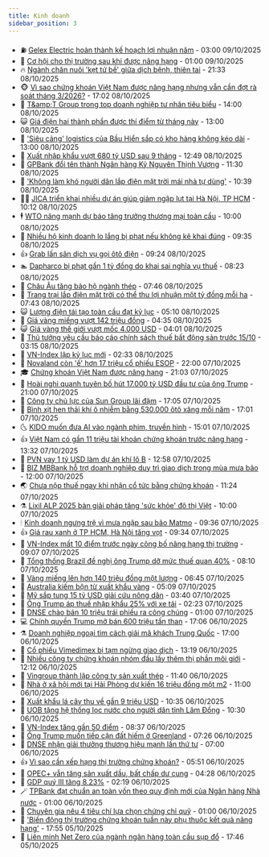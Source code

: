 ```yaml
---
title: Kinh doanh
sidebar_position: 3
---
```


<!-- vnexpress-kinh-doanh:START -->
- ⛽️ [Gelex Electric hoàn thành kế hoạch lợi nhuận năm](https://vnexpress.net/gelex-electric-hoan-thanh-ke-hoach-loi-nhuan-nam-4948962.html) - 03:00 09/10/2025
- 🐲 [Cơ hội cho thị trường sau khi được nâng hạng](https://vnexpress.net/co-hoi-cho-thi-truong-sau-khi-duoc-nang-hang-4948806.html) - 01:00 09/10/2025
- 🔥 [Ngành chăn nuôi &#39;kẹt tứ bề&#39; giữa dịch bệnh, thiên tai](https://vnexpress.net/nganh-chan-nuoi-ket-tu-be-giua-dich-benh-thien-tai-4949008.html) - 21:33 08/10/2025
- 🐵 [Vì sao chứng khoán Việt Nam được nâng hạng nhưng vẫn cần đợt rà soát tháng 3/2026?](https://vnexpress.net/vi-sao-chung-khoan-viet-nam-duoc-nang-hang-nhung-van-can-dot-ra-soat-thang-3-2026-4948998.html) - 17:02 08/10/2025
- 🦅 [T&amp;amp;T Group trong top doanh nghiệp tư nhân tiêu biểu](https://vnexpress.net/t-t-group-trong-top-doanh-nghiep-tu-nhan-tieu-bieu-4948946.html) - 14:00 08/10/2025
- 😺 [Giá điện hai thành phần được thí điểm từ tháng này](https://vnexpress.net/gia-dien-hai-thanh-phan-duoc-thi-diem-tu-thang-nay-4948996.html) - 13:00 08/10/2025
- 🤩 [&#39;Siêu cảng&#39; logistics của Bầu Hiển sắp có kho hàng không kéo dài](https://vnexpress.net/sieu-cang-logistics-cua-bau-hien-sap-co-kho-hang-khong-keo-dai-4948970.html) - 13:00 08/10/2025
- 🌮 [Xuất nhập khẩu vượt 680 tỷ USD sau 9 tháng](https://vnexpress.net/xuat-nhap-khau-vuot-680-ty-usd-sau-9-thang-4948988.html) - 12:49 08/10/2025
- 🧰 [GPBank đổi tên thành Ngân hàng Kỷ Nguyên Thịnh Vượng](https://vnexpress.net/gpbank-doi-ten-thanh-ngan-hang-ky-nguyen-thinh-vuong-4948964.html) - 11:30 08/10/2025
- 🤔 [&#39;Không làm khó người dân lắp điện mặt trời mái nhà tự dùng&#39;](https://vnexpress.net/khong-lam-kho-nguoi-dan-lap-dien-mat-troi-mai-nha-tu-dung-4948954.html) - 10:39 08/10/2025
- 🧑‍💻 [JICA triển khai nhiều dự án giúp giảm ngập lụt tại Hà Nội, TP HCM](https://vnexpress.net/jica-trien-khai-nhieu-du-an-giup-giam-ngap-lut-tai-ha-noi-tp-hcm-4948888.html) - 10:12 08/10/2025
- 🕴 [WTO nâng mạnh dự báo tăng trưởng thương mại toàn cầu](https://vnexpress.net/wto-nang-manh-du-bao-tang-truong-thuong-mai-toan-cau-4948801.html) - 10:00 08/10/2025
- 🦩 [Nhiều hộ kinh doanh lo lắng bị phạt nếu không kê khai đúng](https://vnexpress.net/nhieu-ho-kinh-doanh-lo-lang-bi-phat-neu-khong-ke-khai-dung-4948793.html) - 09:35 08/10/2025
- 👍 [Grab lấn sân dịch vụ gọi ôtô điện](https://vnexpress.net/grab-lan-san-dich-vu-goi-oto-dien-4948850.html) - 09:24 08/10/2025
- 🏊 [Dapharco bị phạt gần 1 tỷ đồng do khai sai nghĩa vụ thuế](https://vnexpress.net/dapharco-bi-phat-gan-1-ty-dong-do-khai-sai-nghia-vu-thue-4948791.html) - 08:23 08/10/2025
- 🤡 [Châu Âu tăng bảo hộ ngành thép](https://vnexpress.net/chau-au-tang-bao-ho-nganh-thep-4948677.html) - 07:46 08/10/2025
- 👀 [Trang trại lắp điện mặt trời có thể thu lợi nhuận một tỷ đồng mỗi ha](https://vnexpress.net/trang-trai-lap-dien-mat-troi-co-the-thu-loi-nhuan-mot-ty-dong-moi-ha-4948767.html) - 07:43 08/10/2025
- 😺 [Lượng điện tái tạo toàn cầu đạt kỷ lục](https://vnexpress.net/luong-dien-tai-tao-toan-cau-dat-ky-luc-4948573.html) - 05:10 08/10/2025
- 🦣 [Giá vàng miếng vượt 142 triệu đồng](https://vnexpress.net/gia-vang-mieng-vuot-142-trieu-dong-4948702.html) - 04:35 08/10/2025
- 😺 [Giá vàng thế giới vượt mốc 4.000 USD](https://vnexpress.net/gia-vang-the-gioi-vuot-moc-4-000-usd-4948642.html) - 04:01 08/10/2025
- 💼 [Thủ tướng yêu cầu báo cáo chính sách thuế bất động sản trước 15/10](https://vnexpress.net/thu-tuong-yeu-cau-bao-cao-chinh-sach-thue-bat-dong-san-truoc-15-10-4948600.html) - 03:15 08/10/2025
- 🤗 [VN-Index lập kỷ lục mới](https://vnexpress.net/chung-khoan-tang-manh-sau-tin-nang-hang-4948603-tong-thuat.html) - 02:33 08/10/2025
- 👀 [Novaland còn &#39;ế&#39; hơn 17 triệu cổ phiếu ESOP](https://vnexpress.net/novaland-con-e-hon-17-trieu-co-phieu-esop-4948507.html) - 22:00 07/10/2025
- 🎓 [Chứng khoán Việt Nam được nâng hạng](https://vnexpress.net/chung-khoan-viet-nam-duoc-nang-hang-4948538.html) - 21:03 07/10/2025
- 🗽 [Hoài nghi quanh tuyên bố hút 17.000 tỷ USD đầu tư của ông Trump](https://vnexpress.net/hoai-nghi-quanh-tuyen-bo-hut-17-000-ty-usd-dau-tu-cua-ong-trump-4948337.html) - 21:00 07/10/2025
- 🚀 [Công ty chủ lực của Sun Group lãi đậm](https://vnexpress.net/cong-ty-chu-luc-cua-sun-group-lai-dam-4948485.html) - 17:05 07/10/2025
- 🤗 [Bình xịt hen thải khí ô nhiễm bằng 530.000 ôtô xăng mỗi năm](https://vnexpress.net/binh-xit-hen-thai-khi-o-nhiem-bang-530-000-oto-xang-moi-nam-4948172.html) - 17:01 07/10/2025
- 🌜 [KIDO muốn đưa AI vào ngành phim, truyền hình](https://vnexpress.net/kido-muon-dua-ai-vao-nganh-phim-truyen-hinh-4948505.html) - 15:01 07/10/2025
- 👍 [Việt Nam có gần 11 triệu tài khoản chứng khoán trước nâng hạng](https://vnexpress.net/viet-nam-co-gan-11-trieu-tai-khoan-chung-khoan-truoc-nang-hang-4948490.html) - 13:32 07/10/2025
- 🤖 [PVN vay 1 tỷ USD làm dự án khí lô B](https://vnexpress.net/pvn-vay-1-ty-usd-lam-du-an-khi-lo-b-4948473.html) - 12:58 07/10/2025
- 🫣 [BIZ MBBank hỗ trợ doanh nghiệp duy trì giao dịch trong mùa mưa bão](https://vnexpress.net/biz-mbbank-ho-tro-doanh-nghiep-duy-tri-giao-dich-trong-mua-mua-bao-4948472.html) - 12:00 07/10/2025
- 🌏 [Chưa nộp thuế ngay khi nhận cổ tức bằng chứng khoán](https://vnexpress.net/chua-nop-thue-ngay-khi-nhan-co-tuc-bang-chung-khoan-4948467.html) - 11:24 07/10/2025
- ⚗️ [Lixil ALP 2025 bàn giải pháp tăng &#39;sức khỏe&#39; đô thị Việt](https://vnexpress.net/lixil-alp-2025-ban-giai-phap-tang-suc-khoe-do-thi-viet-4948359.html) - 10:00 07/10/2025
- 🕯 [Kinh doanh ngưng trệ vì mưa ngập sau bão Matmo](https://vnexpress.net/kinh-doanh-ngung-tre-vi-mua-ngap-sau-bao-matmo-4948275.html) - 09:36 07/10/2025
- 👍 [Giá rau xanh ở TP HCM, Hà Nội tăng vọt](https://vnexpress.net/gia-rau-xanh-o-tp-hcm-ha-noi-tang-vot-4948228.html) - 09:34 07/10/2025
- 🤠 [VN-Index mất 10 điểm trước ngày công bố nâng hạng thị trường](https://vnexpress.net/vn-index-mat-10-diem-truoc-ngay-cong-bo-nang-hang-thi-truong-4948372.html) - 09:07 07/10/2025
- 🌊 [Tổng thống Brazil đề nghị ông Trump dỡ mức thuế quan 40%](https://vnexpress.net/tong-thong-brazil-de-nghi-ong-trump-do-muc-thue-quan-40-4948258.html) - 08:10 07/10/2025
- 🌈 [Vàng miếng lên hơn 140 triệu đồng một lượng](https://vnexpress.net/gia-vang-moi-nhat-hom-nay-ngay-7-10-4948270.html) - 06:45 07/10/2025
- 🥳 [Australia kiếm bộn từ xuất khẩu vàng](https://vnexpress.net/australia-kiem-bon-tu-xuat-khau-vang-4948094.html) - 05:09 07/10/2025
- 🐻 [Mỹ sắp tung 15 tỷ USD giải cứu nông dân](https://vnexpress.net/my-sap-tung-15-ty-usd-giai-cuu-nong-dan-4948096.html) - 03:40 07/10/2025
- 💫 [Ông Trump áp thuế nhập khẩu 25% với xe tải](https://vnexpress.net/ong-trump-ap-thue-nhap-khau-25-voi-xe-tai-4948090.html) - 02:23 07/10/2025
- 🤩 [DNSE chào bán 10 triệu trái phiếu ra công chúng](https://vnexpress.net/dnse-chao-ban-10-trieu-trai-phieu-ra-cong-chung-4947987.html) - 01:00 07/10/2025
- 💻 [Chính quyền Trump mở bán 600 triệu tấn than](https://vnexpress.net/chinh-quyen-trump-mo-ban-600-trieu-tan-than-4947984.html) - 17:06 06/10/2025
- ⚗️ [Doanh nghiệp ngoại tìm cách giải mã khách Trung Quốc](https://vnexpress.net/doanh-nghiep-ngoai-tim-cach-giai-ma-khach-trung-quoc-4947780.html) - 17:00 06/10/2025
- 🌈 [Cổ phiếu Vimedimex bị tạm ngừng giao dịch](https://vnexpress.net/co-phieu-vimedimex-bi-tam-ngung-giao-dich-4947945.html) - 13:19 06/10/2025
- 🌝 [Nhiều công ty chứng khoán nhóm đầu lấy thêm thị phần môi giới](https://vnexpress.net/nhieu-cong-ty-chung-khoan-nhom-dau-lay-them-thi-phan-moi-gioi-4948012.html) - 12:12 06/10/2025
- 🥸 [Vingroup thành lập công ty sản xuất thép](https://vnexpress.net/vingroup-thanh-lap-cong-ty-san-xuat-thep-4947980.html) - 11:40 06/10/2025
- 🦆 [Nhà ở xã hội mới tại Hải Phòng dự kiến 16 triệu đồng một m2](https://vnexpress.net/nha-o-xa-hoi-moi-tai-hai-phong-du-kien-16-trieu-dong-mot-m2-4947876.html) - 11:00 06/10/2025
- 🌋 [Xuất khẩu lá cây thu về gần 9 triệu USD](https://vnexpress.net/xuat-khau-la-cay-thu-ve-gan-9-trieu-usd-4947798.html) - 10:35 06/10/2025
- 🦍 [UOB tặng hệ thống lọc nước cho người dân tỉnh Lâm Đồng](https://vnexpress.net/uob-tang-he-thong-loc-nuoc-cho-nguoi-dan-tinh-lam-dong-4947939.html) - 10:30 06/10/2025
- 🤔 [VN-Index tăng gần 50 điểm](https://vnexpress.net/vn-index-tang-gan-50-diem-4947877.html) - 08:37 06/10/2025
- 🧰 [Ông Trump muốn tiếp cận đất hiếm ở Greenland](https://vnexpress.net/ong-trump-muon-tiep-can-dat-hiem-o-greenland-4947811.html) - 07:26 06/10/2025
- 🌝 [DNSE nhận giải thưởng thương hiệu mạnh lần thứ tư](https://vnexpress.net/dnse-nhan-giai-thuong-thuong-hieu-manh-lan-thu-tu-4947823.html) - 07:00 06/10/2025
- 👍 [Vì sao cần xếp hạng thị trường chứng khoán?](https://vnexpress.net/vi-sao-can-xep-hang-thi-truong-chung-khoan-4943929.html) - 05:51 06/10/2025
- 🗽 [OPEC+ vẫn tăng sản xuất dầu, bất chấp dư cung](https://vnexpress.net/opec-van-tang-san-xuat-dau-bat-chap-du-cung-4947687.html) - 04:28 06/10/2025
- 🐎 [GDP quý III tăng 8,23%](https://vnexpress.net/gdp-quy-iii-tang-8-23-4947650.html) - 02:19 06/10/2025
- 🪄 [TPBank đạt chuẩn an toàn vốn theo quy định mới của Ngân hàng Nhà nước](https://vnexpress.net/tpbank-dat-chuan-an-toan-von-theo-quy-dinh-moi-cua-ngan-hang-nha-nuoc-4947450.html) - 01:00 06/10/2025
- 🎊 [Chuyên gia nêu 4 tiêu chí lựa chọn chứng chỉ quỹ](https://vnexpress.net/chuyen-gia-neu-4-tieu-chi-lua-chon-chung-chi-quy-4947445.html) - 01:00 06/10/2025
- 🗽 [&#39;Biến động thị trường chứng khoán tuần này phụ thuộc kết quả nâng hạng&#39;](https://vnexpress.net/bien-dong-thi-truong-chung-khoan-tuan-nay-phu-thuoc-ket-qua-nang-hang-4947520.html) - 17:55 05/10/2025
- 🦩 [Liên minh Net Zero của ngành ngân hàng toàn cầu sụp đổ](https://vnexpress.net/lien-minh-net-zero-cua-nganh-ngan-hang-toan-cau-sup-do-4947400.html) - 17:46 05/10/2025<!-- vnexpress-kinh-doanh:END -->
